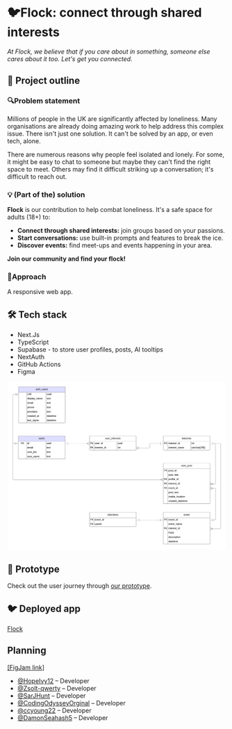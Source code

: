 # 🐦Flock: connect through shared interests

*At Flock, we believe that if you care about in something, someone else cares about it too. Let's get you connected.*


## 📒 Project outline

### 🔍Problem statement

Millions of people in the UK are significantly affected by loneliness. Many organisations are already doing amazing work to help address this complex issue. There isn't just one solution. It can't be solved by an app, or even tech, alone. 

There are numerous reasons why people feel isolated and lonely. For some, it might be easy to chat to someone but maybe they can't find the right space to meet. Others may find it difficult striking up a conversation; it's difficult to reach out.

### 💡 (Part of the) solution

**Flock** is our contribution to help combat loneliness. It's a safe space for adults (18+) to:

* **Connect through shared interests:** join groups based on your passions.
* **Start conversations:** use built-in prompts and features to break the ice.
* **Discover events:** find meet-ups and events happening in your area.

**Join our community and find your flock!**

### 🎯Approach
A responsive web app.


## 🛠️ Tech stack
- Next.Js
- TypeScript
- Supabase - to store user profiles, posts, AI tooltips
- NextAuth
- GitHub Actions
- Figma

![DatabaseERDDiagram](/public/SocialDatabaseERDv1.png)

## 📲 Prototype
Check out the user journey through [our prototype](https://www.figma.com/proto/9uZsjvMKX6z9Pf7KtNmscD/Flock?page-id=1%3A2&node-id=1-3&p=f&viewport=440%2C600%2C0.25&t=8ha3Zu2GxjHWY96g-1&scaling=min-zoom&content-scaling=fixed&starting-point-node-id=1%3A3).

## 🐦 Deployed app
[Flock](https://final-project-flock.vercel.app/)

## Planning
[[FigJam link]](https://www.figma.com/board/PixCr1Uio3JMikGXVHCDZi/Final-Project?node-id=0-1&p=f&t=FcPLFl7ur5eRTBrC-0)


- [@HopeIvy12](https://github.com/HopeIvy12) – Developer
- [@Zsolt-qwerty](https://github.com/Zsolt-qwerty) – Developer
- [@SarJHunt](https://github.com/SarJHunt) – Developer
- [@CodingOdysseyOrginal](https://github.com/CodingOdysseyOrginal) – Developer
- [@ccyoung22](https://github.com/ccyoung22) – Developer
- [@DamonSeahash5](https://github.com/DamonSeahash5) – Developer




